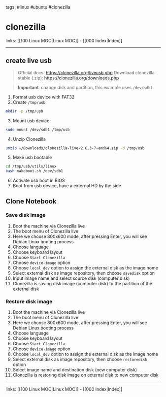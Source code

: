 tags: #linux #ubuntu #clonezilla

# clonezilla

links: [[100 Linux MOC|Linux MOC]] - [[000 Index|Index]]

---

## create live usb

> Official docs: https://clonezilla.org/liveusb.php
> Download clonezilla stable (.zip):  https://clonezilla.org/downloads.php

> **Important**: change disk and partition, this example uses `/dev/sdb1`

1. Format usb device with FAT32
2. Create `/tmp/usb`
```bash
mkdir -p /tmp/usb
```
3. Mount usb device
```bash
sudo mount /dev/sdb1 /tmp/usb
```
4. Unzip Clonezilla
```bash
unzip ~/Downloads/clonezilla-live-2.6.3-7-amd64.zip -d /tmp/usb
```
5. Make usb bootable
```bash
cd /tmp/usb/utils/linux
bash makeboot.sh /dev/sdb1
```
6. Activate usb boot in BIOS
7. Boot from usb device, have a external HD by the side.

## Clone Notebook
### Save disk image
1. Boot the machine via Clonezilla live
2. The boot menu of Clonezilla live
3. Here we choose 800x600 mode, after pressing Enter, you will see Debian Linux booting process
4. Choose language
5. Choose keyboard layout
6. Choose `Start Clonezilla`
7. Choose `device-image` option
8. Choose `local_dev` option to assign the external disk as the image home
9. Select external disk as image repository, then choose `savedisk` option
10. Input image name and select source disk (computer disk)
11. Clonezilla is saving disk image (computer disk) to the partition of the external disk

### Restore disk image
1. Boot the machine via Clonezilla live
2. The boot menu of Clonezilla live
3. Here we choose 800x600 mode, after pressing Enter, you will see Debian Linux booting process
4. Choose language
5. Choose keyboard layout
6. Choose `Start Clonezilla`
7. Choose `device-image` option
8. Choose `local_dev` option to assign the external disk as the image home
9. Select external disk as image repository, then choose `restoredisk` option
10. Select image name and destination disk (new computer disk)
11. Clonezilla is restoring disk image on external disk to new computer disk

---
links: [[100 Linux MOC|Linux MOC]] - [[000 Index|Index]]